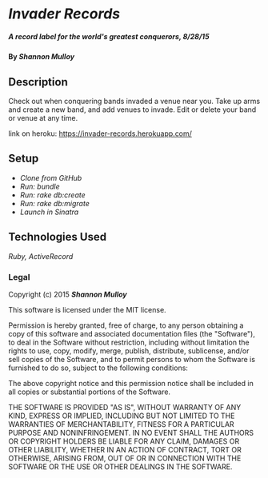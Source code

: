 # _Invader Records_

##### _A record label for the world's greatest conquerors, 8/28/15_

#### By _**Shannon Mulloy**_

## Description

Check out when conquering bands invaded a venue near you. Take up arms and create a new band, and add venues to invade. Edit or delete your band or venue at any time.

link on heroku: https://invader-records.herokuapp.com/

## Setup

* _Clone from GitHub_
* _Run: bundle_
* _Run: rake db:create_
* _Run: rake db:migrate_
* _Launch in Sinatra_

## Technologies Used

_Ruby, ActiveRecord_

### Legal

Copyright (c) 2015 **_Shannon Mulloy_**

This software is licensed under the MIT license.

Permission is hereby granted, free of charge, to any person obtaining a copy
of this software and associated documentation files (the "Software"), to deal
in the Software without restriction, including without limitation the rights
to use, copy, modify, merge, publish, distribute, sublicense, and/or sell
copies of the Software, and to permit persons to whom the Software is
furnished to do so, subject to the following conditions:

The above copyright notice and this permission notice shall be included in
all copies or substantial portions of the Software.

THE SOFTWARE IS PROVIDED "AS IS", WITHOUT WARRANTY OF ANY KIND, EXPRESS OR
IMPLIED, INCLUDING BUT NOT LIMITED TO THE WARRANTIES OF MERCHANTABILITY,
FITNESS FOR A PARTICULAR PURPOSE AND NONINFRINGEMENT. IN NO EVENT SHALL THE
AUTHORS OR COPYRIGHT HOLDERS BE LIABLE FOR ANY CLAIM, DAMAGES OR OTHER
LIABILITY, WHETHER IN AN ACTION OF CONTRACT, TORT OR OTHERWISE, ARISING FROM,
OUT OF OR IN CONNECTION WITH THE SOFTWARE OR THE USE OR OTHER DEALINGS IN
THE SOFTWARE.
